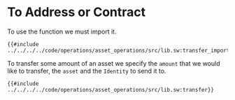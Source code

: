 # To Address or Contract

To use the function we must import it.

```sway
{{#include ../../../../code/operations/asset_operations/src/lib.sw:transfer_import}}
```

To transfer some amount of an asset we specify the `amount` that we would like to transfer, the `asset` and the `Identity` to send it to.

```sway
{{#include ../../../../code/operations/asset_operations/src/lib.sw:transfer}}
```

